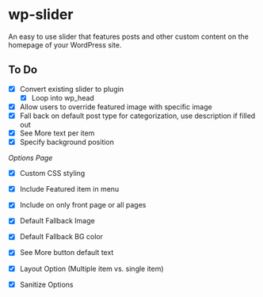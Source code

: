 # wp-slider
An easy to use slider that features posts and other custom content on the homepage of your WordPress site.

## To Do ##
- [x] Convert existing slider to plugin
  - [x] Loop into wp_head
- [x] Allow users to override featured image with specific image
- [x] Fall back on default post type for categorization, use description if filled out
- [x] See More text per item
- [x] Specify background position

_Options Page_
- [x] Custom CSS styling
- [x] Include Featured item in menu
- [x] Include on only front page or all pages
- [x] Default Fallback Image
- [x] Default Fallback BG color
- [x] See More button default text
- [x] Layout Option (Multiple item vs. single item)
- [x] Sanitize Options

